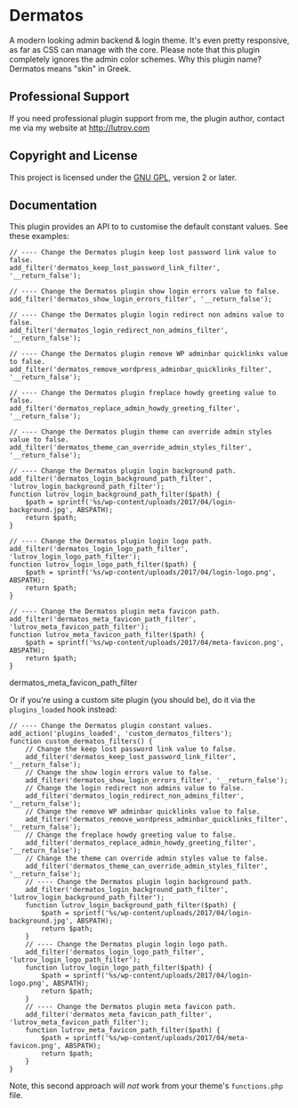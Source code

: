 # Dermatos

A modern looking admin backend &amp; login theme. It's even pretty responsive, as far as CSS can manage with the core. Please note that this plugin completely ignores the admin color schemes. Why this plugin name? Dermatos means "skin" in Greek.

## Professional Support

If you need professional plugin support from me, the plugin author, contact me via my website at http://lutrov.com

## Copyright and License

This project is licensed under the [GNU GPL](http://www.gnu.org/licenses/old-licenses/gpl-2.0.html), version 2 or later.

## Documentation

This plugin provides an API to to customise the default constant values. See these examples:

	// ---- Change the Dermatos plugin keep lost password link value to false.
	add_filter('dermatos_keep_lost_password_link_filter', '__return_false');

	// ---- Change the Dermatos plugin show login errors value to false.
	add_filter('dermatos_show_login_errors_filter', '__return_false');

	// ---- Change the Dermatos plugin login redirect non admins value to false.
	add_filter('dermatos_login_redirect_non_admins_filter', '__return_false');

	// ---- Change the Dermatos plugin remove WP adminbar quicklinks value to false.
	add_filter('dermatos_remove_wordpress_adminbar_quicklinks_filter', '__return_false');

	// ---- Change the Dermatos plugin freplace howdy greeting value to false.
	add_filter('dermatos_replace_admin_howdy_greeting_filter', '__return_false');

	// ---- Change the Dermatos plugin theme can override admin styles value to false.
	add_filter('dermatos_theme_can_override_admin_styles_filter', '__return_false');

	// ---- Change the Dermatos plugin login background path.
	add_filter('dermatos_login_background_path_filter', 'lutrov_login_background_path_filter');
	function lutrov_login_background_path_filter($path) {
		$path = sprintf('%s/wp-content/uploads/2017/04/login-background.jpg', ABSPATH);
		return $path;
	}

	// ---- Change the Dermatos plugin login logo path.
	add_filter('dermatos_login_logo_path_filter', 'lutrov_login_logo_path_filter');
	function lutrov_login_logo_path_filter($path) {
		$path = sprintf('%s/wp-content/uploads/2017/04/login-logo.png', ABSPATH);
		return $path;
	}

	// ---- Change the Dermatos plugin meta favicon path.
	add_filter('dermatos_meta_favicon_path_filter', 'lutrov_meta_favicon_path_filter');
	function lutrov_meta_favicon_path_filter($path) {
		$path = sprintf('%s/wp-content/uploads/2017/04/meta-favicon.png', ABSPATH);
		return $path;
	}



dermatos_meta_favicon_path_filter

Or if you're using a custom site plugin (you should be), do it via the `plugins_loaded` hook instead:

	// ---- Change the Dermatos plugin constant values.
	add_action('plugins_loaded', 'custom_dermatos_filters');
	function custom_dermatos_filters() {
		// Change the keep lost password link value to false.
		add_filter('dermatos_keep_lost_password_link_filter', '__return_false');
		// Change the show login errors value to false.
		add_filter('dermatos_show_login_errors_filter', '__return_false');
		// Change the login redirect non admins value to false.
		add_filter('dermatos_login_redirect_non_admins_filter', '__return_false');
		// Change the remove WP adminbar quicklinks value to false.
		add_filter('dermatos_remove_wordpress_adminbar_quicklinks_filter', '__return_false');
		// Change the freplace howdy greeting value to false.
		add_filter('dermatos_replace_admin_howdy_greeting_filter', '__return_false');
		// Change the theme can override admin styles value to false.
		add_filter('dermatos_theme_can_override_admin_styles_filter', '__return_false');
		// ---- Change the Dermatos plugin login background path.
		add_filter('dermatos_login_background_path_filter', 'lutrov_login_background_path_filter');
		function lutrov_login_background_path_filter($path) {
			$path = sprintf('%s/wp-content/uploads/2017/04/login-background.jpg', ABSPATH);
			return $path;
		}
		// ---- Change the Dermatos plugin login logo path.
		add_filter('dermatos_login_logo_path_filter', 'lutrov_login_logo_path_filter');
		function lutrov_login_logo_path_filter($path) {
			$path = sprintf('%s/wp-content/uploads/2017/04/login-logo.png', ABSPATH);
			return $path;
		}
		// ---- Change the Dermatos plugin meta favicon path.
		add_filter('dermatos_meta_favicon_path_filter', 'lutrov_meta_favicon_path_filter');
		function lutrov_meta_favicon_path_filter($path) {
			$path = sprintf('%s/wp-content/uploads/2017/04/meta-favicon.png', ABSPATH);
			return $path;
		}
	}


Note, this second approach will _not_ work from your theme's `functions.php` file.

